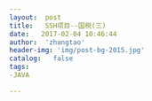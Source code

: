 ```yaml
---
layout:  post
title:   SSH项目--国税(三)
date:   2017-02-04 10:46:44
author:  'zhangtao'
header-img: 'img/post-bg-2015.jpg'
catalog:   false
tags:
-JAVA

---
```




